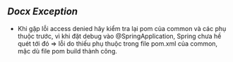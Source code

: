 ***Docx Exception***
-
- Khi gặp lỗi access denied hãy kiểm tra lại pom của common và các phụ thuộc trước, vì khi đặt debug vào 
@SpringApplication, Spring chưa hề quét tới đó => lỗi do thiếu phụ thuộc trong file pom.xml của common, mặc dù file pom 
build thành công.